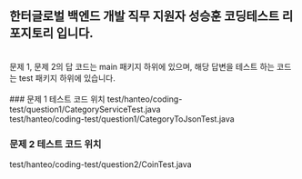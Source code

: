 ## 한터글로벌 백엔드 개발 직무 지원자 성승훈 코딩테스트 리포지토리 입니다.
<br>
문제 1, 문제 2의 답 코드는 main 패키지 하위에 있으며, 해당 답변을 테스트 하는 코드는 test 패키지 하위에 있습니다.
<br>
<br>
### 문제 1 테스트 코드 위치
test/hanteo/coding-test/question1/CategoryServiceTest.java <br>
test/hanteo/coding-test/question1/CategoryToJsonTest.java

### 문제 2 테스트 코드 위치
test/hanteo/coding-test/question2/CoinTest.java
